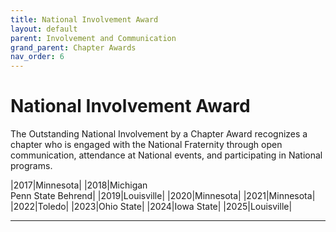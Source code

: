 ```yaml
---
title: National Involvement Award
layout: default
parent: Involvement and Communication
grand_parent: Chapter Awards
nav_order: 6
---
```

# National Involvement Award

The Outstanding National Involvement by a Chapter Award recognizes a chapter who is engaged with the National Fraternity through open communication, attendance at National events, and participating in National programs.

|2017|Minnesota|
|2018|Michigan<br>Penn State Behrend|
|2019|Louisville|
|2020|Minnesota|
|2021|Minnesota|
|2022|Toledo|
|2023|Ohio State|
|2024|Iowa State|
|2025|Louisville|

----